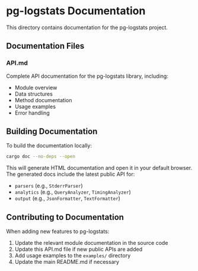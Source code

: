 # pg-logstats Documentation

This directory contains documentation for the pg-logstats project.

## Documentation Files

### API.md

Complete API documentation for the pg-logstats library, including:
- Module overview
- Data structures
- Method documentation
- Usage examples
- Error handling

## Building Documentation

To build the documentation locally:

```bash
cargo doc --no-deps --open
```

This will generate HTML documentation and open it in your default browser. The generated docs include the latest public API for:
- `parsers` (e.g., `StderrParser`)
- `analytics` (e.g., `QueryAnalyzer`, `TimingAnalyzer`)
- `output` (e.g., `JsonFormatter`, `TextFormatter`)

## Contributing to Documentation

When adding new features to pg-logstats:

1. Update the relevant module documentation in the source code
2. Update this API.md file if new public APIs are added
3. Add usage examples to the `examples/` directory
4. Update the main README.md if necessary
